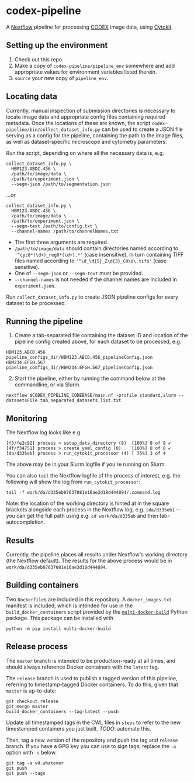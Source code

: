 # codex-pipeline
A [Nextflow](https://www.nextflow.io/index.html) pipeline for processing [CODEX](https://www.akoyabio.com/codextm/technology) image data, using [Cytokit](https://github.com/hammerlab/cytokit).

## Setting up the environment
1. Check out this repo.
2. Make a copy of `codex-pipeline/pipeline_env` somewhere and add appropriate values for environment variables listed therein.
3. `source` your new copy of `pipeline_env`.

## Locating data
Currently, manual inspection of submission directories is necessary to locate image data and appropriate config files containing required metadata. Once the locations of these are known, the script `codex-pipeline/bin/collect_dataset_info.py` can be used to create a JSON file serving as a config for the pipeline, containing the path to the image files, as well as dataset-specific microscope and cytometry parameters.

Run the script, depending on where all the necessary data is, e.g.
```
collect_dataset_info.py \
  HBM123.ABDC.456 \ 
  /path/to/image/data \ 
  /path/to/experiment.json \
  --segm-json /path/to/segmentation.json
```
...or
```
collect_dataset_info.py \
  HBM123.ABDC.456 \ 
  /path/to/image/data \ 
  /path/to/experiment.json \
  --segm-text /path/to/config.txt \
  --channel-names /path/to/channelNames.txt
```

* The first three arguments are required.
* `/path/to/image/data` should contain directories named according to `'^cyc0*(\d+)_reg0*(\d+).*'` (case insensitive), in turn containing TIFF files named according to `'^\d_\d{5}_Z\d{3}_CH\d\.tif$'` (case sensitive).
* One of `--segm-json` or `--segm-text` must be provided. 
* `--channel-names` is not needed if the channel names are included in `experiment.json`.

Run `collect_dataset_info.py` to create JSON pipeline configs for every dataset to be processed.

## Running the pipeline
1. Create a tab-separated file containing the dataset ID and location of the pipeline config created above, for each dataset to be processed, e.g.
```
HBM123.ABCD.456    pipeline_configs_dir/HBM123.ABCD.456_pipelineConfig.json
HBM234.EFGH.567    pipeline_configs_dir/HBM234.EFGH.567_pipelineConfig.json
```
2. Start the pipeline, either by running the command below at the commandline, or via Slurm.
```
nextflow $CODEX_PIPELINE_CODEBASE/main.nf -profile standard,slurm --datasetsFile tab_separated_datasets_list.txt
```

## Monitoring
The Nextflow log looks like e.g.
```
[f3/fe2c92] process > setup_data_directory (8)  [100%] 8 of 8 ✔
[4f/f34751] process > create_yaml_config (8)    [100%] 8 of 8 ✔
[da/d335eb] process > run_cytokit_processor (4) [ 75%] 3 of 4
```
The above may be in your Slurm logfile if you're running on Slurm.

You can also `tail` the Nextflow logfile of the process of interest, e.g. the following will show the log from `run_cytokit_processor`:
```
tail -f work/da/d335eb07637081e16ae3d18d444894/.command.log
```
Note: the location of the working directory is hinted at in the square brackets alongside each process in the Nextflow log, e.g. `[da/d335eb]` -- you can get the full path using e.g. `cd work/da/d335eb` and then tab-autocompletion.

## Results
Currently, the pipeline places all results under Nextflow's working directory (the Nextflow default). The results for the above process would be in `work/da/d335eb07637081e16ae3d18d444894`.

## Building containers
Two `Dockerfile`s are included in this repository. A `docker_images.txt` manifest is included, which is intended
for use in the `build_docker_containers` script provided by the
[`multi-docker-build`](https://github.com/mruffalo/multi-docker-build) Python package. This package can be installed
with
```shell script
python -m pip install multi-docker-build
```

## Release process

The `master` branch is intended to be production-ready at all times, and should always reference Docker containers
with the `latest` tag.

The `release` branch is used to publish a tagged version of this pipeline, referring to timestamp-tagged Docker
containers. To do this, given that `master` is up-to-date:
```shell script
git checkout release
git merge master
build_docker_containers --tag-latest --push
```
Update all timestamped tags in the CWL files in `steps` to refer to the new timestamped containers you just built.
*TODO*: automate this.

Then, tag a new version of the repository and push the tag and `release` branch. If you have a GPG key you can use
to sign tags, replace the `-a` option with `-s` below.
```shell script
git tag -a v0.whatever
git push
git push --tags
```
